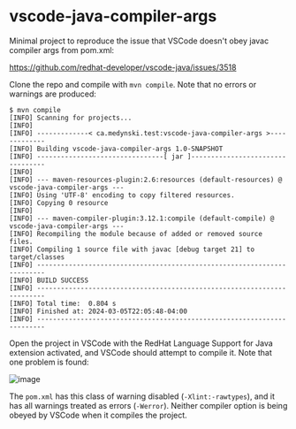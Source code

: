# vscode-java-compiler-args
Minimal project to reproduce the issue that VSCode doesn't obey javac compiler args from pom.xml:

https://github.com/redhat-developer/vscode-java/issues/3518

Clone the repo and compile with ```mvn compile```.  Note that no errors or warnings are produced:

```
$ mvn compile
[INFO] Scanning for projects...
[INFO]
[INFO] -------------< ca.medynski.test:vscode-java-compiler-args >-------------
[INFO] Building vscode-java-compiler-args 1.0-SNAPSHOT
[INFO] --------------------------------[ jar ]---------------------------------
[INFO]
[INFO] --- maven-resources-plugin:2.6:resources (default-resources) @ vscode-java-compiler-args ---
[INFO] Using 'UTF-8' encoding to copy filtered resources.
[INFO] Copying 0 resource
[INFO]
[INFO] --- maven-compiler-plugin:3.12.1:compile (default-compile) @ vscode-java-compiler-args ---
[INFO] Recompiling the module because of added or removed source files.
[INFO] Compiling 1 source file with javac [debug target 21] to target/classes
[INFO] ------------------------------------------------------------------------
[INFO] BUILD SUCCESS
[INFO] ------------------------------------------------------------------------
[INFO] Total time:  0.804 s
[INFO] Finished at: 2024-03-05T22:05:48-04:00
[INFO] ------------------------------------------------------------------------
```

Open the project in VSCode with the RedHat Language Support for Java extension activated, and VSCode should attempt to compile it.  Note that one problem is found:

![image](https://github.com/paulmedynski/vscode-java-compiler-args/assets/31868385/4ca1a0ba-ef89-4049-bf92-a8a388fa78f8)

The ```pom.xml``` has this class of warning disabled (```-Xlint:-rawtypes```), and it has all warnings treated as errors (```-Werror```).  Neither compiler option is being obeyed by VSCode when it compiles the project.
